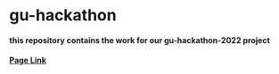 # gu-hackathon
#### this repository contains the work for our gu-hackathon-2022 project
#### [Page Link](https://mootqns.github.io/gu-hackathon/)
